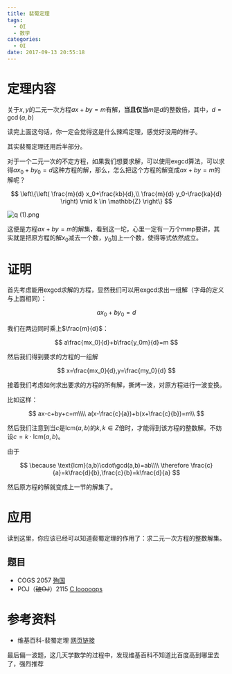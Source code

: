 ```yaml
---
title: 裴蜀定理
tags:
  - OI
  - 数学
categories:
  - OI
date: 2017-09-13 20:55:18
---
```


# 定理内容

关于$x,y$的二元一次方程$ax+by=m$有解，**当且仅当**$m$是$d$的整数倍，其中，$d=\gcd(a,b)$

读完上面这句话，你一定会觉得这是什么辣鸡定理，感觉好没用的样子。

其实裴蜀定理还用后半部分。

<!--more-->

对于一个二元一次的不定方程，如果我们想要求解，可以使用exgcd算法，可以求得$ax_0+by_0=d$这种方程的解，那么，怎么把这个方程的解变成$ax+by=m$的解呢？

$$
\left\{\left( \frac{m}{d} x_0+\frac{kb}{d},\\ \frac{m}{d} y_0-\frac{ka}{d} \right) \mid k \in \mathbb{Z} \right\}
$$

![q (1).png](https://i.loli.net/2017/09/14/59b9d5061b466.png)

这便是方程$ax+by=m$的解集，看到这一坨，心里一定有一万个mmp要讲，其实就是把原方程的解$x_0$减去一个数，$y_0$加上一个数，使得等式依然成立。

# 证明

首先考虑能用exgcd求解的方程，显然我们可以用exgcd求出一组解（字母的定义与上面相同）：

$$
ax_0+by_0=d
$$

我们在两边同时乘上$\frac{m}{d}$：

$$
a\frac{mx_0}{d}+b\frac{y_0m}{d}=m
$$

然后我们得到要求的方程的一组解

$$
x=\frac{mx_0}{d},y=\frac{my_0}{d}
$$

接着我们考虑如何求出要求的方程的所有解，撕烤一波，对原方程进行一波变换。

比如这样：

$$
ax-c+by+c=m\\\\
a(x-\frac{c}{a})+b(x+\frac{c}{b})=m\\
$$

然后我们注意到当$c$是$\text{lcm}(a,b)$的$k,k\in Z$倍时，才能得到该方程的整数解。不妨设$c=k\cdot\text{lcm}(a,b)$。

由于

$$
\because \text{lcm}(a,b)\cdot\gcd(a,b)=ab\\\\
\therefore \frac{c}{a}=k\frac{d}{b},\frac{c}{b}=k\frac{d}{a}
$$

然后原方程的解就变成上一节的解集了。

# 应用

读到这里，你应该已经可以知道裴蜀定理的作用了：求二元一次方程的整数解集。

## 题目

- COGS 2057 [殉国](http://cogs.pro/cogs/problem/problem.php?pid=2057)
- POJ（~~破OJ~~）2115 [C looooops](http://poj.org/problem?id=2115)

# 参考资料

- 维基百科-裴蜀定理 [网页链接](https://zh.wikipedia.org/wiki/%E8%B2%9D%E7%A5%96%E7%AD%89%E5%BC%8F)

最后偏一波题，这几天学数学的过程中，发现维基百科不知道比百度高到哪里去了，强烈推荐